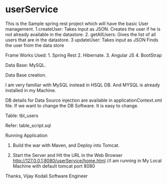# userService
This is the Sample spring rest project which will have the basic User management.
1.createUser:   Takes input as JSON. Creates the user if he is not already available in the datastore.
2. getAllUsers:  Gives the list of all users that are in the datastore.
3 updateUser: Takes input as JSON Finds the user from the data store   

Frame Works Used: 1. Spring Rest 2. Hibernate. 3. Angular JS 4. BootStrap  

Data Base: MySQL.



Data Base creation.

I am very familiar with MySQL instead in HSQL DB. And MYSQL is already installed in my Machine.

DB details for Data Source injection are available in  applicationContext.xml file. If we want to change the DB Software. It is easy to change.

Table:
tbl_users 

Refer: table_script.sql

Running Application

1. Build the war with Maven, and Deploy into Tomcat.

2. Start the Server and Hit the URL in the Web Browser
http://127.0.0.1:8080/userService/home.html
//I am running in My Local Machine with default tomcat port 8080

Thanks,
Vijay Kodali
Software Engineer 
